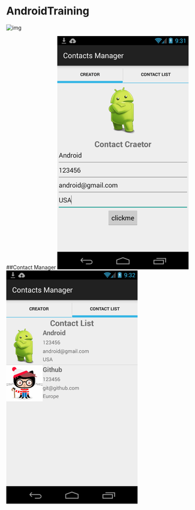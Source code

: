 # AndroidTraining
![img](http://media2.giga.de/2013/05/Opera_Android-robog.png)

##Contact Manager
<img src="./image/demo1.png" alt="alt text" width="350">
<img src="./image/demo2.png" alt="alt text" width="350">

 

